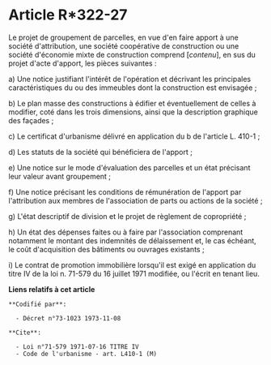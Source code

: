 # Article R*322-27

Le projet de groupement de parcelles, en vue d'en faire apport à une société d'attribution, une société coopérative de
construction ou une société d'économie mixte de construction comprend [*contenu*], en sus du projet d'acte d'apport, les
pièces suivantes :

a) Une notice justifiant l'intérêt de l'opération et décrivant les principales caractéristiques du ou des immeubles dont la
construction est envisagée ;

b) Le plan masse des constructions à édifier et éventuellement de celles à modifier, coté dans les trois dimensions, ainsi
que la description graphique des façades ;

c) Le certificat d'urbanisme délivré en application du b de l'article L. 410-1 ;

d) Les statuts de la société qui bénéficiera de l'apport ;

e) Une notice sur le mode d'évaluation des parcelles et un état précisant leur valeur avant groupement ;

f) Une notice précisant les conditions de rémunération de l'apport par l'attribution aux membres de l'association de parts ou
actions de la société ;

g) L'état descriptif de division et le projet de règlement de copropriété ;

h) Un état des dépenses faites ou à faire par l'association comprenant notamment le montant des indemnités de délaissement
et, le cas échéant, le coût d'acquisition des bâtiments ou ouvrages existants ;

i) Le contrat de promotion immobilière lorsqu'il est exigé en application du titre IV de la loi n. 71-579 du 16 juillet 1971
modifiée, ou l'écrit en tenant lieu.

**Liens relatifs à cet article**

	**Codifié par**:

	  - Décret n°73-1023 1973-11-08

	**Cite**:

	  - Loi n°71-579 1971-07-16 TITRE IV
	  - Code de l'urbanisme - art. L410-1 (M)

